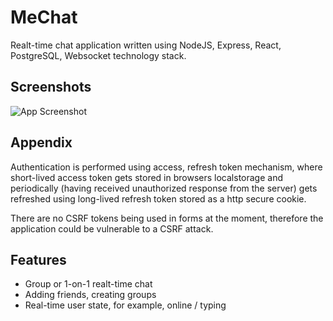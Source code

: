 
# MeChat

Realt-time chat application written using NodeJS, Express, React, PostgreSQL, Websocket technology stack.


## Screenshots

![App Screenshot](https://i.imgur.com/olFvbyM.png)


## Appendix

Authentication is performed using access, refresh token mechanism, where short-lived access token gets stored in browsers localstorage and periodically (having received unauthorized response from the server) gets refreshed using long-lived refresh token stored as a http secure cookie.

There are no CSRF tokens being used in forms at the moment, therefore the application could be vulnerable to a CSRF attack.


## Features

- Group or 1-on-1 realt-time chat
- Adding friends, creating groups
- Real-time user state, for example, online / typing

